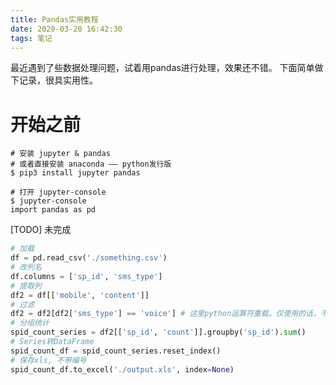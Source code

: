 ```yaml
---
title: Pandas实用教程
date: 2020-03-20 16:42:30
tags: 笔记
---
```


最近遇到了些数据处理问题，试着用pandas进行处理，效果还不错。
下面简单做下记录，很具实用性。

<!-- more -->

# 开始之前
```
# 安装 jupyter & pandas
# 或者直接安装 anaconda —— python发行版
$ pip3 install jupyter pandas 

# 打开 jupyter-console
$ jupyter-console
import pandas as pd
```


[TODO]  未完成
```python
# 加载
df = pd.read_csv('./something.csv')
# 改列名
df.columns = ['sp_id', 'sms_type']
# 提取列
df2 = df[['mobile', 'content']]
# 过滤
df2 = df2[df2['sms_type'] == 'voice'] # 这里python运算符重载。仅使用的话，不用了解太多细节吧
# 分组统计
spid_count_series = df2[['sp_id', 'count']].groupby('sp_id').sum()
# Series转DataFrame
spid_count_df = spid_count_series.reset_index()
# 保存xls, 不带编号
spid_count_df.to_excel('./output.xls', index=None)
```
